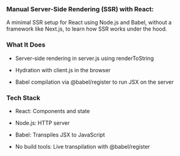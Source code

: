 ### Manual Server-Side Rendering (SSR) with React:
 A minimal SSR setup for React using Node.js and Babel, without a framework like Next.js, to learn how SSR works under the hood.

### What It Does

-   Server-side rendering in server.js using renderToString

-   Hydration with client.js in the browser

-   Babel compilation via @babel/register to run JSX on the server

### Tech Stack

-   React: Components and state

-   Node.js: HTTP server

-   Babel: Transpiles JSX to JavaScript

-   No build tools: Live transpilation with @babel/register
